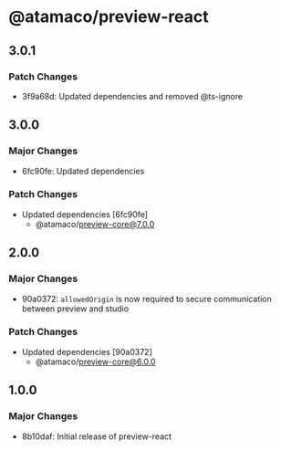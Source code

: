 # @atamaco/preview-react

## 3.0.1

### Patch Changes

- 3f9a68d: Updated dependencies and removed @ts-ignore

## 3.0.0

### Major Changes

- 6fc90fe: Updated dependencies

### Patch Changes

- Updated dependencies [6fc90fe]
  - @atamaco/preview-core@7.0.0

## 2.0.0

### Major Changes

- 90a0372: `allowedOrigin` is now required to secure communication between preview and studio

### Patch Changes

- Updated dependencies [90a0372]
  - @atamaco/preview-core@6.0.0

## 1.0.0

### Major Changes

- 8b10daf: Initial release of preview-react
